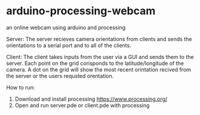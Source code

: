 arduino-processing-webcam
=========================

an online webcam using arduino and processing

Server:
  The server recieves camera orientations from clients and sends the orientations to a serial port and to all of the clients.
  
Client:
  The client takes inputs from the user via a GUI and sends them to the server. Each point on the grid corisponds to the latitude/longitude of the camera. A dot on the grid will show the most recent orintation recived from the server or the users requsted orentation.

How to run:
  1. Download and install processing https://www.processing.org/
  2. Open and run server.pde or client.pde with processing
